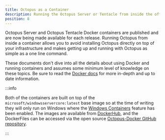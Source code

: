 ```yaml
---
title: Octopus as a Container
description: Running the Octopus Server or Tentacle from inside the official Docker container
position: 8
---
```


Octopus Server and Octopus Tentacle Docker containers are published and are now being made available for each release. Running Octopus from inside a container allows you to avoid installing Octopus directly on top of your infrastructure and makes getting up and running with Octopus as simple as a one line command.

These documents don't dive into all the details about using Docker and running containers and assumes some minimum level of knowledge on these topics. Be sure to read the [Docker docs](https://docs.docker.com/) for more in-depth and up to date information.

:::info

Both of the containers are built on top of the `microsoft/windowsservercore:latest` base image so at the time of writing they will only run on Windows where the [Windows Containers](https://docs.microsoft.com/en-us/virtualization/windowscontainers/about/) feature has been enabled. The images are available from [DockerHub](https://hub.docker.com/r/octopusdeploy/), and the DockerFiles can be accessed via the open source [Octopus-Docker GitHub repository](https://github.com/OctopusDeploy/Octopus-Docker).

:::
